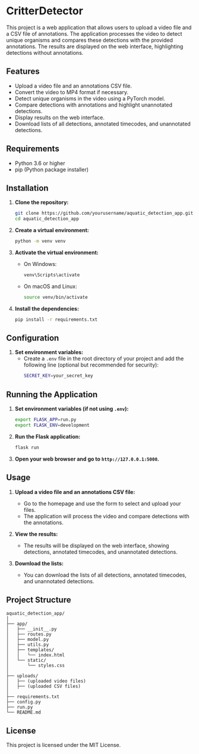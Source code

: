 # CritterDetector

This project is a web application that allows users to upload a video file and a CSV file of annotations. The application processes the video to detect unique organisms and compares these detections with the provided annotations. The results are displayed on the web interface, highlighting detections without annotations.

## Features

- Upload a video file and an annotations CSV file.
- Convert the video to MP4 format if necessary.
- Detect unique organisms in the video using a PyTorch model.
- Compare detections with annotations and highlight unannotated detections.
- Display results on the web interface.
- Download lists of all detections, annotated timecodes, and unannotated detections.

## Requirements

- Python 3.6 or higher
- pip (Python package installer)

## Installation

1. **Clone the repository:**
   ```sh
   git clone https://github.com/yourusername/aquatic_detection_app.git
   cd aquatic_detection_app
   ```

2. **Create a virtual environment:**
   ```sh
   python -m venv venv
   ```

3. **Activate the virtual environment:**
   - On Windows:
     ```sh
     venv\Scripts\activate
     ```
   - On macOS and Linux:
     ```sh
     source venv/bin/activate
     ```

4. **Install the dependencies:**
   ```sh
   pip install -r requirements.txt
   ```

## Configuration

1. **Set environment variables:**
   - Create a `.env` file in the root directory of your project and add the following line (optional but recommended for security):
     ```sh
     SECRET_KEY=your_secret_key
     ```

## Running the Application

1. **Set environment variables (if not using `.env`):**
   ```sh
   export FLASK_APP=run.py
   export FLASK_ENV=development
   ```

2. **Run the Flask application:**
   ```sh
   flask run
   ```

3. **Open your web browser and go to `http://127.0.0.1:5000`.**

## Usage

1. **Upload a video file and an annotations CSV file:**
   - Go to the homepage and use the form to select and upload your files.
   - The application will process the video and compare detections with the annotations.

2. **View the results:**
   - The results will be displayed on the web interface, showing detections, annotated timecodes, and unannotated detections.

3. **Download the lists:**
   - You can download the lists of all detections, annotated timecodes, and unannotated detections.

## Project Structure

```
aquatic_detection_app/
│
├── app/
│   ├── __init__.py
│   ├── routes.py
│   ├── model.py
│   ├── utils.py
│   ├── templates/
│   │   └── index.html
│   └── static/
│       └── styles.css
│
├── uploads/
│   ├── (uploaded video files)
│   ├── (uploaded CSV files)
│
├── requirements.txt
├── config.py
├── run.py
└── README.md
```

## License

This project is licensed under the MIT License.
